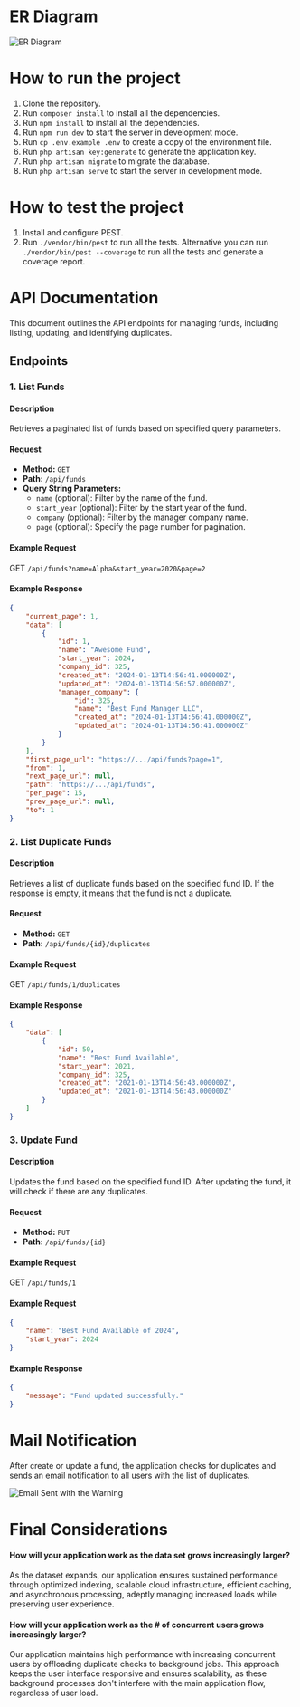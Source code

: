 # ER Diagram

![ER Diagram](https://github.com/fevinta/laravel-asessment/blob/main/storage/er_diagram.svg?raw=true)

# How to run the project

1. Clone the repository.
2. Run `composer install` to install all the dependencies.
3. Run `npm install` to install all the dependencies.
4. Run `npm run dev` to start the server in development mode.
5. Run `cp .env.example .env` to create a copy of the environment file.
6. Run `php artisan key:generate` to generate the application key.
7. Run `php artisan migrate` to migrate the database.
8. Run `php artisan serve` to start the server in development mode.

# How to test the project

1. Install and configure PEST.
2. Run `./vendor/bin/pest` to run all the tests. Alternative you can run `./vendor/bin/pest --coverage` to run all the
   tests and generate a coverage report.

# API Documentation

This document outlines the API endpoints for managing funds, including listing, updating, and identifying duplicates.

## Endpoints

### 1. List Funds

#### Description

Retrieves a paginated list of funds based on specified query parameters.

#### Request

- **Method:** `GET`
- **Path:** `/api/funds`
- **Query String Parameters:**
    - `name` (optional): Filter by the name of the fund.
    - `start_year` (optional): Filter by the start year of the fund.
    - `company` (optional): Filter by the manager company name.
    - `page` (optional): Specify the page number for pagination.

#### Example Request

GET `/api/funds?name=Alpha&start_year=2020&page=2`

#### Example Response

```json
{
    "current_page": 1,
    "data": [
        {
            "id": 1,
            "name": "Awesome Fund",
            "start_year": 2024,
            "company_id": 325,
            "created_at": "2024-01-13T14:56:41.000000Z",
            "updated_at": "2024-01-13T14:56:57.000000Z",
            "manager_company": {
                "id": 325,
                "name": "Best Fund Manager LLC",
                "created_at": "2024-01-13T14:56:41.000000Z",
                "updated_at": "2024-01-13T14:56:41.000000Z"
            }
        }
    ],
    "first_page_url": "https://.../api/funds?page=1",
    "from": 1,
    "next_page_url": null,
    "path": "https://.../api/funds",
    "per_page": 15,
    "prev_page_url": null,
    "to": 1
}
```

### 2. List Duplicate Funds

#### Description

Retrieves a list of duplicate funds based on the specified fund ID.
If the response is empty, it means that the fund is not a duplicate.

#### Request

- **Method:** `GET`
- **Path:** `/api/funds/{id}/duplicates`

#### Example Request

GET `/api/funds/1/duplicates`

#### Example Response

```json
{
    "data": [
        {
            "id": 50,
            "name": "Best Fund Available",
            "start_year": 2021,
            "company_id": 325,
            "created_at": "2021-01-13T14:56:43.000000Z",
            "updated_at": "2021-01-13T14:56:43.000000Z"
        }
    ]
}
```

### 3. Update Fund

#### Description

Updates the fund based on the specified fund ID.
After updating the fund, it will check if there are any duplicates.

#### Request

- **Method:** `PUT`
- **Path:** `/api/funds/{id}`

#### Example Request

GET `/api/funds/1`

#### Example Request

```json
{
    "name": "Best Fund Available of 2024",
    "start_year": 2024
}
```

#### Example Response

```json
{
    "message": "Fund updated successfully."
}
```

# Mail Notification

After create or update a fund, the application checks for duplicates and sends an email notification to all users with
the list of duplicates.

![Email Sent with the Warning](https://github.com/fevinta/laravel-asessment/blob/main/storage/mail_example.png?raw=true)

# Final Considerations

#### How will your application work as the data set grows increasingly larger?

As the dataset expands, our application ensures sustained performance through optimized indexing, scalable cloud
infrastructure, efficient caching, and asynchronous processing, adeptly managing increased loads while preserving user
experience.

#### How will your application work as the # of concurrent users grows increasingly larger?

Our application maintains high performance with increasing concurrent users by offloading duplicate checks to background
jobs. This approach keeps the user interface responsive and ensures scalability, as these background processes don't
interfere with the main application flow, regardless of user load.

